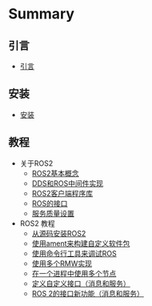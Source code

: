 # Summary

## 引言
  * [引言](README.md)

## 安装
  * [安装](install.md)

## 教程
  - 关于ROS2
    - [ROS2基本概念](tourial/about-ros2/ros-concepts.md)
    - [DDS和ROS中间件实现](tourial/about-ros2/dds-impl.md)
    - [ROS2客户端程序库](tourial/about-ros2/client-lib.md)
    - [ROS的接口](tourial/about-ros2/interface.md)
    - [服务质量设置](tourial/about-ros2/qos-setting.md)
  - ROS2 教程
    - [从源码安装ROS2](tourial/tourial/install.md)
    - [使用ament来构建自定义软件包](tourial/tourial/ament.md)
    - [使用命令行工具来调试ROS](tourial/tourial/cmd-tools.md)
    - [使用多个RMW实现](tourial/tourial/rmw-multi.md)
    - [在一个进程中使用多个节点](tourial/tourial/multi-nodes.md)
    - [定义自定义接口（消息和服务）](tourial/tourial/costom-interface.md)
    - [ROS 2的接口新功能（消息和服务）](tourial/tourial/new-interface.md)
